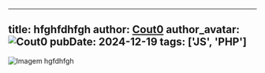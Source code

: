 
---
title: hfghfdhfgh
author: [Cout0](https://discordapp.com/users/290666004672151554)
author_avatar: ![Cout0](https://cdn.discordapp.com/avatars/290666004672151554/2c0f6be314bb3d18e6c0ef9d52c0f89d.png?size=32)
pubDate: 2024-12-19
tags: ['JS', 'PHP']
---
![Imagem](https://cdn.discordapp.com/attachments/1319168370972692543/1319168371400380436/e2bacbbc-0fa2-49f8-a740-7ee9d7aded1b.jpeg?ex=6764fac8&is=6763a948&hm=25035021fde5166788c49ec880beb868064628f4844f8bdfa1b448d19b975c65&)
hgfdhfgh
